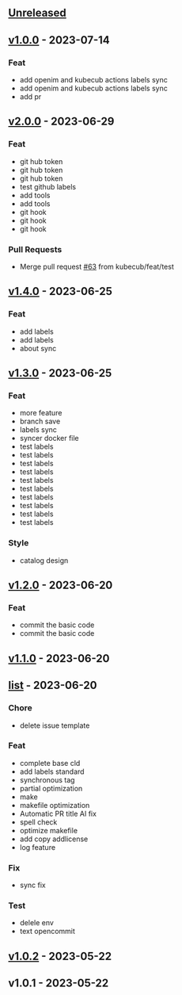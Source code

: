 <a name="unreleased"></a>
## [Unreleased]


<a name="v1.0.0"></a>
## [v1.0.0] - 2023-07-14
### Feat
- add openim and kubecub actions labels sync
- add openim and kubecub actions labels sync
- add pr


<a name="v2.0.0"></a>
## [v2.0.0] - 2023-06-29
### Feat
- git hub token
- git hub token
- git hub token
- test github labels
- add tools
- add tools
- git hook
- git hook
- git hook

### Pull Requests
- Merge pull request [#63](https://github.com/kubecub/comment-lang-detector/issues/63) from kubecub/feat/test


<a name="v1.4.0"></a>
## [v1.4.0] - 2023-06-25
### Feat
- add labels
- add labels
- about sync


<a name="v1.3.0"></a>
## [v1.3.0] - 2023-06-25
### Feat
- more feature
- branch save
- labels sync
- syncer docker file
- test labels
- test labels
- test labels
- test labels
- test labels
- test labels
- test labels
- test labels
- test labels
- test labels

### Style
- catalog design


<a name="v1.2.0"></a>
## [v1.2.0] - 2023-06-20
### Feat
- commit the basic code
- commit the basic code


<a name="v1.1.0"></a>
## [v1.1.0] - 2023-06-20

<a name="list"></a>
## [list] - 2023-06-20
### Chore
- delete issue template

### Feat
- complete base cld
- add labels standard
- synchronous tag
- partial optimization
- make
- makefile optimization
- Automatic PR title AI fix
- spell check
- optimize makefile
- add copy addlicense
- log feature

### Fix
- sync fix

### Test
- delele env
- text opencommit


<a name="v1.0.2"></a>
## [v1.0.2] - 2023-05-22

<a name="v1.0.1"></a>
## v1.0.1 - 2023-05-22

[Unreleased]: https://github.com/kubecub/comment-lang-detector/compare/v1.0.0...HEAD
[v1.0.0]: https://github.com/kubecub/comment-lang-detector/compare/v2.0.0...v1.0.0
[v2.0.0]: https://github.com/kubecub/comment-lang-detector/compare/v1.4.0...v2.0.0
[v1.4.0]: https://github.com/kubecub/comment-lang-detector/compare/v1.3.0...v1.4.0
[v1.3.0]: https://github.com/kubecub/comment-lang-detector/compare/v1.2.0...v1.3.0
[v1.2.0]: https://github.com/kubecub/comment-lang-detector/compare/v1.1.0...v1.2.0
[v1.1.0]: https://github.com/kubecub/comment-lang-detector/compare/list...v1.1.0
[list]: https://github.com/kubecub/comment-lang-detector/compare/v1.0.2...list
[v1.0.2]: https://github.com/kubecub/comment-lang-detector/compare/v1.0.1...v1.0.2
